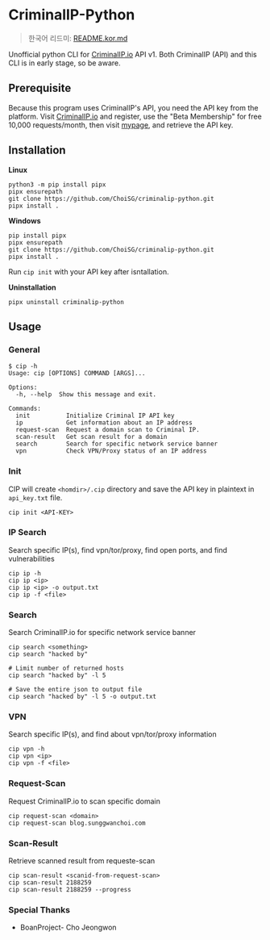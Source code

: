 # CriminalIP-Python 

> 한국어 리드미: [README.kor.md](README.kor.md)

Unofficial python CLI for [CriminalIP.io](https://www.criminalip.io) API v1. 
Both CriminalIP (API) and this CLI is in early stage, so be aware. 

## Prerequisite 

Because this program uses CriminalIP's API, you need the API key from the platform. 
Visit [CriminalIP.io](https://www.criminalip.io) and register, use the "Beta Membership" for free 10,000 requests/month, then visit [mypage](https://www.criminalip.io/mypage/information), and retrieve the API key. 

## Installation 

**Linux** 
```
python3 -m pip install pipx 
pipx ensurepath
git clone https://github.com/ChoiSG/criminalip-python.git 
pipx install . 
```

**Windows** 
```
pip install pipx 
pipx ensurepath 
git clone https://github.com/ChoiSG/criminalip-python.git 
pipx install .
```

Run `cip init` with your API key after isntallation. 

**Uninstallation** 
```
pipx uninstall criminalip-python
```

## Usage 

### General 
```
$ cip -h 
Usage: cip [OPTIONS] COMMAND [ARGS]...

Options:
  -h, --help  Show this message and exit.

Commands:
  init          Initialize Criminal IP API key
  ip            Get information about an IP address
  request-scan  Request a domain scan to Criminal IP.
  scan-result   Get scan result for a domain
  search        Search for specific network service banner
  vpn           Check VPN/Proxy status of an IP address
```

### Init
CIP will create `<homdir>/.cip` directory and save the API key in plaintext in `api_key.txt` file. 
```
cip init <API-KEY>
```

### IP Search 
Search specific IP(s), find vpn/tor/proxy, find open ports, and find vulnerabilities 
```
cip ip -h 
cip ip <ip>
cip ip <ip> -o output.txt  
cip ip -f <file>
```

### Search 
Search CriminalIP.io for specific network service banner 
```
cip search <something>
cip search "hacked by" 

# Limit number of returned hosts  
cip search "hacked by" -l 5 

# Save the entire json to output file 
cip search "hacked by" -l 5 -o output.txt 
```

### VPN 
Search specific IP(s), and find about vpn/tor/proxy information 
```
cip vpn -h 
cip vpn <ip> 
cip vpn -f <file>
```

### Request-Scan 
Request CriminalIP.io to scan specific domain
```
cip request-scan <domain> 
cip request-scan blog.sunggwanchoi.com 
```

### Scan-Result 
Retrieve scanned result from requeste-scan 
```
cip scan-result <scanid-from-request-scan>
cip scan-result 2188259
cip scan-result 2188259 --progress 
```

### Special Thanks 
- BoanProject- Cho Jeongwon 